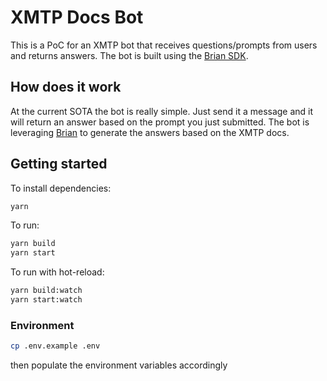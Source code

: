 # XMTP Docs Bot

This is a PoC for an XMTP bot that receives questions/prompts from users and returns answers. The bot is built using the [Brian SDK](https://www.npmjs.com/package/@brian-ai/sdk).

## How does it work

At the current SOTA the bot is really simple. Just send it a message and it will return an answer based on the prompt you just submitted. The bot is leveraging [Brian](https://brianknows.org) to generate the answers based on the XMTP docs.

## Getting started

To install dependencies:

```bash
yarn
```

To run:

```bash
yarn build
yarn start
```

To run with hot-reload:

```bash
yarn build:watch
yarn start:watch
```

### Environment

```bash
cp .env.example .env
```

then populate the environment variables accordingly

